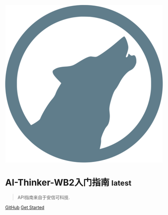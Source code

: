 ![logo](_media/logo.svg)
<style>
  .cover img {
    width: 200px;  /* 自定义大小 */
    height: auto;  /* 保持比例 */
  }
</style>
# AI-Thinker-WB2入门指南 <small>latest</small>

> API指南来自于安信可科技.



[GitHub](https://github.com/Ai-Thinker-Open/Ai-Thinker-WB2.git)
[Get Started](/en-us/README.md)
